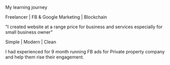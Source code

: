 My learning journey

Freelancer | FB & Google Marketing | Blockchain

"I created website at a range price for business 
and services especially for small business owner"

Simple | Modern | Clean 

I had experienced for 9 month running FB ads for Private property company and help them rise their engagement.
